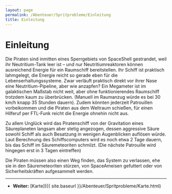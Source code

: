 ```yaml
---
layout: page
permalink: /Abenteuer/Spritprobleme/Einleitung
title: Einleitung
---
```


# Einleitung

Die Piraten sind inmitten eines Sperrgebiets von SpaceShell gestrandet, weil ihr Neutritium-Tank leer ist &ndash; und nur Neutritiumreaktoren können ausreichend Energie für ein Raumschiff bereitstellen. Ihr Schiff ist praktisch lahmgelegt, die Energie reicht so gerade eben für die Lebenserhaltungssysteme. Zwar verläuft praktisch direkt vor ihrer Nase eine Neutritium-Pipeline, aber wie anzapfen? Ein Megameter ist im galaktischen Maßstab nicht weit, aber ohne funktionierendes Raumschiff trotzdem kaum zu überbrücken. (Manuell im Raumanzug würde es bei 30 km/h knapp 35 Stunden dauern). Zudem könnten jederzeit Patrouillen vorbeikommen und die Piraten aus dem Weltraum schießen, für einen Hilferuf per FTL-Funk reicht die Energie ohnehin nicht aus.

Zu allem Unglück wird das Piratenschiff von der Gravitation eines Säureplaneten langsam aber stetig angezogen, dessen aggressive Säure sowohl Schiff als auch Besatzung in wenigen Augenblicken auflösen würde. Laut Berechnung des Schiffs&shy;computers wird es noch etwa 2 Tage dauern, bis das Schiff im Säuremeteoriten schmilzt. (Die nächste Patrouille wird hingegen erst in 3 Tagen eintreffen)

Die Piraten müssen also einen Weg finden, das System zu verlassen, ehe sie in den Säuremeteoriten stürzen, von SpaceAmeisen gefuttert oder von Sicherheitskräften aufgesammelt werden.


***
- **Weiter:** [Karte]({{ site.baseurl }}/Abenteuer/Spritprobleme/Karte.html)

